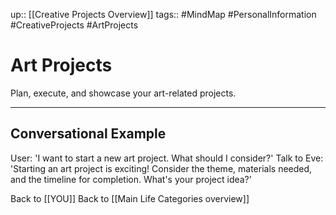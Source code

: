 up:: [[Creative Projects Overview]]
tags:: #MindMap #PersonalInformation #CreativeProjects #ArtProjects

# Art Projects

Plan, execute, and showcase your art-related projects.

---
## Conversational Example
User: 'I want to start a new art project. What should I consider?'
Talk to Eve: 'Starting an art project is exciting! Consider the theme, materials needed, and the timeline for completion. What's your project idea?'

Back to [[YOU]]
Back to [[Main Life Categories overview]]